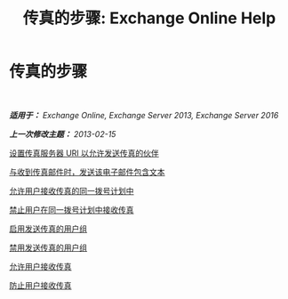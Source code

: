 ﻿---
title: '传真的步骤: Exchange Online Help'
TOCTitle: 传真的步骤
ms:assetid: 6732a834-c9d2-4757-8ad9-44aeff6be9f7
ms:mtpsurl: https://technet.microsoft.com/zh-cn/library/JJ938010(v=EXCHG.150)
ms:contentKeyID: 52061374
ms.date: 05/23/2018
mtps_version: v=EXCHG.150
ms.translationtype: MT
---

# 传真的步骤

 

_**适用于：** Exchange Online, Exchange Server 2013, Exchange Server 2016_

_**上一次修改主题：** 2013-02-15_

[设置传真服务器 URI 以允许发送传真的伙伴](set-the-partner-fax-server-uri-to-allow-faxing-exchange-2013-help.md)

[与收到传真邮件时，发送该电子邮件包含文本](include-text-with-the-email-message-sent-when-a-fax-message-is-received-exchange-2013-help.md)

[允许用户接收传真的同一拨号计划中](allow-users-in-the-same-dial-plan-to-receive-faxes-exchange-2013-help.md)

[禁止用户在同一拨号计划中接收传真](prevent-users-in-the-same-dial-plan-from-receiving-faxes-exchange-2013-help.md)

[启用发送传真的用户组](enable-faxing-for-a-group-of-users-exchange-2013-help.md)

[禁用发送传真的用户组](disable-faxing-for-a-group-of-users-exchange-2013-help.md)

[允许用户接收传真](enable-a-user-to-receive-faxes-exchange-2013-help.md)

[防止用户接收传真](prevent-a-user-from-receiving-faxes-exchange-2013-help.md)

